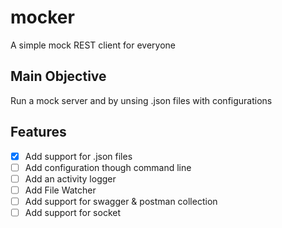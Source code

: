 # mocker
A simple mock REST client for everyone

## Main Objective 
Run a mock server and by unsing .json files with configurations

## Features
- [x] Add support for .json files 
- [ ] Add configuration though command line
- [ ] Add an activity logger
- [ ] Add File Watcher
- [ ] Add support for swagger & postman collection
- [ ] Add support for socket

